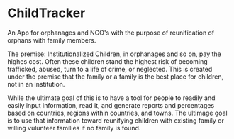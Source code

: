 # ChildTracker
An App for orphanages and NGO's with the purpose of reunification of orphans with family members.

The premise:  Institutionalized Children, in orphanages and so on, pay the highes cost.  Often these children stand the highest risk of becoming trafficked, abused, turn to a life of crime, or neglected.  This is created under the premise that the family or a family is the best place for children, not in an institution.  

While the ultimate goal of this is to have a tool for people to readily and easily input information, read it, and generate reports and percentages based on countries, regions within countries, and towns.  The ultimage goal is to use that information toward reunifying children with existing family or willing vulunteer families if no family is found.

